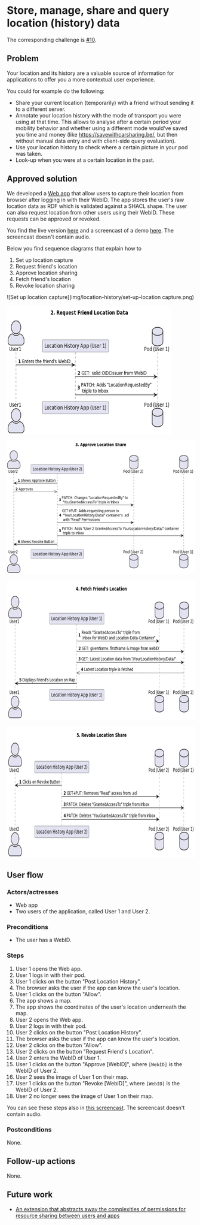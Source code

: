 # Store, manage, share and query location (history) data

The corresponding challenge is [#10](https://github.com/SolidLabResearch/Challenges/issues/10).

## Problem
Your location and its history are a valuable source of information for applications to offer you 
a more contextual user experience.

You could for example do the following:

* Share your current location (temporarily) with a friend without sending it to a different server.
* Annotate your location history with the mode of transport you were using at that time. 
This allows to analyse after a certain period your mobility behavior and 
whether using a different mode would’ve saved you time and money 
(like https://savewithcarsharing.be/, but then without manual data entry and with client-side query evaluation).
* Use your location history to check where a certain picture in your pod was taken.
* Look-up when you were at a certain location in the past.

## Approved solution

We developed a [Web app](https://github.com/SolidLabResearch/LocationHistory) that
allow users to capture their location from browser after logging in with their WebID.
The app stores the user's raw location data as RDF which is validated against a SHACL shape. 
The user can also request location from other users using their WebID. 
These requests can be approved or revoked.

You find the live version [here](https://solidlabresearch.github.io/LocationHistory/) and
a screencast of a demo [here](https://cloud.ilabt.imec.be/index.php/s/YbiRfCz7LCSseNy).
The screencast doesn't contain audio.

Below you find sequence diagrams that explain how to

1. Set up location capture
2. Request friend's location
3. Approve location sharing
4. Fetch friend's location
5. Revoke location sharing

![Set up location capture](img/location-history/set-up-location capture.png)

![Request friend's location](img/location-history/request-friends-location.png)

![Approve location sharing](img/location-history/approve-location-sharing.png)

![Fetch friend's location](img/location-history/fetch-friends-location.png)

![Revoke location sharing](img/location-history/revoke-location-sharing.png)

## User flow

### Actors/actresses

- Web app
- Two users of the application, called User 1 and User 2.

### Preconditions

- The user has a WebID.

### Steps

1. User 1 opens the Web app.
2. User 1 logs in with their pod.
3. User 1 clicks on the button "Post Location History".
4. The browser asks the user if the app can know the user's location.
5. User 1 clicks on the button "Allow".
6. The app shows a map.
7. The app shows the coordinates of the user's location underneath the map.
8. User 2 opens the Web app.
9. User 2 logs in with their pod.
10. User 2 clicks on the button "Post Location History".
11. The browser asks the user if the app can know the user's location.
12. User 2 clicks on the button "Allow".
13. User 2 clicks on the button "Request Friend's Location".
14. User 2 enters the WebID of User 1.
15. User 1 clicks on the button "Approve [WebID]", where `[WebID]` is the WebID of User 2.
16. User 2 sees the image of User 1 on their map.
17. User 1 clicks on the button "Revoke [WebID]", where `[WebID]` is the WebID of User 2.
18. User 2 no longer sees the image of User 1 on their map.

You can see these steps also in [this screencast](https://cloud.ilabt.imec.be/index.php/s/YbiRfCz7LCSseNy).
The screencast doesn't contain audio.

### Postconditions

None.

## Follow-up actions
None.

## Future work
- [An extension that abstracts away the complexities of permissions for resource sharing between users and apps](https://github.com/SolidLabResearch/Challenges/issues/78)
